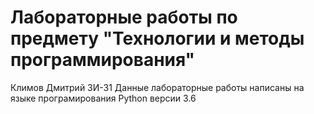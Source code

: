 # Лабораторные работы по предмету "Технологии и методы программирования"
Климов Дмитрий ЗИ-31
Данные лабораторные работы написаны на языке програмирования Python версии 3.6

